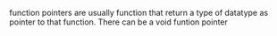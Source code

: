 function pointers are usually function that return a type of datatype as pointer to that function. There can be a void funtion pointer
